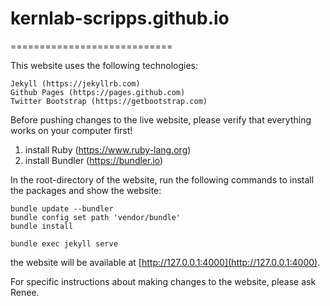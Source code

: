 # kernlab-scripps.github.io
============================

This website uses the following technologies:

    Jekyll (https://jekyllrb.com)
    Github Pages (https://pages.github.com)
    Twitter Bootstrap (https://getbootstrap.com)

Before pushing changes to the live website, please verify that everything works on your computer first!

1. install Ruby (https://www.ruby-lang.org)
2. install Bundler (https://bundler.io)

In the root-directory of the website, run the following commands to install the packages and show
the website:

    bundle update --bundler
    bundle config set path 'vendor/bundle'
    bundle install

    bundle exec jekyll serve

the website will be available at [http://127.0.0.1:4000](http://127.0.0.1:4000).

For specific instructions about making changes to the website, please ask Renee.
